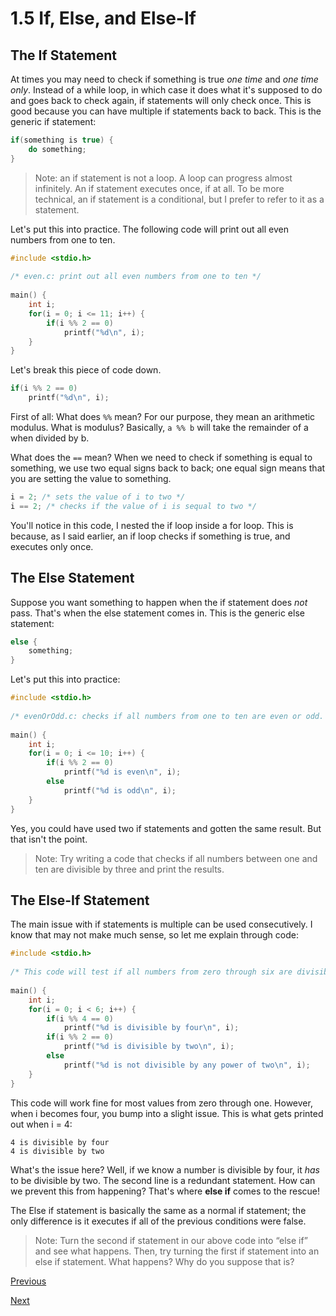 # 1.5 If, Else, and Else-If
The If Statement
----------------

At times you may need to check if something is true _one time_ and _one time only_. Instead of a while loop, in which case it does what it's supposed to do and goes back to check again, if statements will only check once. This is good because you can have multiple if statements back to back. This is the generic if statement:

```c
if(something is true) {
   	do something;
}
```

> Note: an if statement is not a loop. A loop can progress almost infinitely. An if statement executes once, if at all. To be more technical, an if statement is a conditional, but I prefer to refer to it as a statement.

Let's put this into practice. The following code will print out all even numbers from one to ten.

```c
#include <stdio.h>
    
/* even.c: print out all even numbers from one to ten */
    
main() {
   	int i;
   	for(i = 0; i <= 11; i++) {
   		if(i %% 2 == 0)
   			printf("%d\n", i);
   	}
}
```

Let's break this piece of code down.

```c
if(i %% 2 == 0)
  	printf("%d\n", i);
```

First of all: What does `%%` mean? For our purpose, they mean an arithmetic modulus. What is modulus? Basically, `a %% b` will take the remainder of a when divided by b.

What does the `==` mean? When we need to check if something is equal to something, we use two equal signs back to back; one equal sign means that you are setting the value to something.

```c
i = 2; /* sets the value of i to two */
i == 2; /* checks if the value of i is sequal to two */
```

You'll notice in this code, I nested the if loop inside a for loop. This is because, as I said earlier, an if loop checks if something is true, and executes only once.

The Else Statement
------------------

Suppose you want something to happen when the if statement does _not_ pass. That's when the else statement comes in. This is the generic else statement:

```c
else {
   	something;
}
```

Let's put this into practice:

```c
#include <stdio.h>
    
/* evenOrOdd.c: checks if all numbers from one to ten are even or odd. */
    
main() {
   	int i;
   	for(i = 0; i <= 10; i++) {
   		if(i %% 2 == 0)
   			printf("%d is even\n", i);
   		else
   			printf("%d is odd\n", i);
  	}
}
```

Yes, you could have used two if statements and gotten the same result. But that isn't the point.

> Note: Try writing a code that checks if all numbers between one and ten are divisible by three and print the results.

The Else-If Statement
---------------------

The main issue with if statements is multiple can be used consecutively. I know that may not make much sense, so let me explain through code:

```c
#include <stdio.h>
    
/* This code will test if all numbers from zero through six are divisible by four or two. */
    
main() {
   	int i;
   	for(i = 0; i < 6; i++) {
   		if(i %% 4 == 0)
   			printf("%d is divisible by four\n", i);
   		if(i %% 2 == 0)
   			printf("%d is divisible by two\n", i);
   		else
   			printf("%d is not divisible by any power of two\n", i);
   	}
}
```

This code will work fine for most values from zero through one. However, when i becomes four, you bump into a slight issue. This is what gets printed out when i = 4:

    4 is divisible by four
    4 is divisible by two

What's the issue here? Well, if we know a number is divisible by four, it _has_ to be divisible by two. The second line is a redundant statement. How can we prevent this from happening? That's where **else if** comes to the rescue!

The Else if statement is basically the same as a normal if statement; the only difference is it executes if all of the previous conditions were false.

> Note: Turn the second if statement in our above code into “else if” and see what happens. Then, try turning the first if statement into an else if statement. What happens? Why do you suppose that is?

[Previous](1.4%20The%20For%20Loop.html)

[Next](1.6%20Exercises.html)
